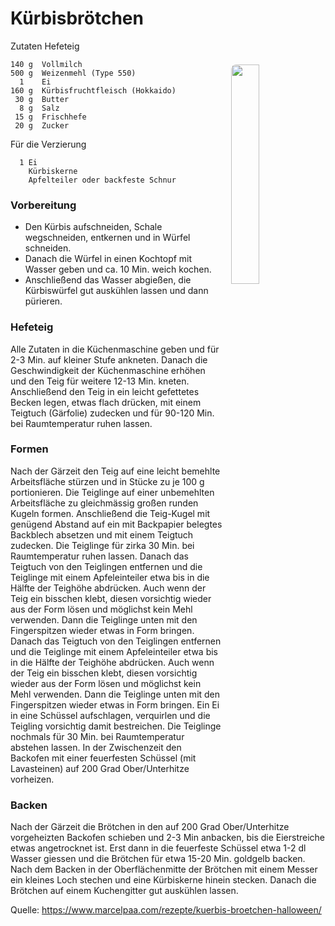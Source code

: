 Kürbisbrötchen
==============

<img align='right' style="margin:5ex 0 1ex 1em;border-radius:8px" width="30%" src="https://leckere-rezepte.de/images/QC-approved.svg">

Zutaten Hefeteig
```
140 g  Vollmilch
500 g  Weizenmehl (Type 550)
  1    Ei
160 g  Kürbisfruchtfleisch (Hokkaido)
 30 g  Butter
  8 g  Salz
 15 g  Frischhefe
 20 g  Zucker
```

Für die Verzierung
```
  1 Ei
    Kürbiskerne
    Apfelteiler oder backfeste Schnur
```
 
### Vorbereitung

 - Den Kürbis aufschneiden, Schale wegschneiden, entkernen und in Würfel schneiden. 
 - Danach die Würfel in einen Kochtopf mit Wasser geben und ca. 10 Min. weich kochen.
 - Anschließend das Wasser abgießen, die Kürbiswürfel gut auskühlen lassen und dann pürieren.  

### Hefeteig  

Alle Zutaten in die Küchenmaschine geben und für 2-3 Min. auf kleiner Stufe ankneten. Danach die Geschwindigkeit der Küchenmaschine erhöhen und den Teig für weitere 12-13 Min. kneten.
Anschließend den Teig in ein leicht gefettetes Becken legen, etwas flach drücken, mit einem Teigtuch (Gärfolie) zudecken und für 90-120 Min. bei Raumtemperatur ruhen lassen.

### Formen  

Nach der Gärzeit den Teig auf eine leicht bemehlte Arbeitsfläche stürzen und in Stücke zu je 100 g portionieren. Die Teiglinge auf einer unbemehlten Arbeitsfläche zu gleichmässig großen runden Kugeln formen.
Anschließend die Teig-Kugel mit genügend Abstand auf ein mit Backpapier belegtes Backblech absetzen und mit einem Teigtuch zudecken. Die Teiglinge für zirka 30 Min. bei Raumtemperatur ruhen lassen.
Danach das Teigtuch von den Teiglingen entfernen und die Teiglinge mit einem Apfeleinteiler etwa bis in die Hälfte der Teighöhe abdrücken. Auch wenn der Teig ein bisschen klebt, diesen vorsichtig wieder aus der Form lösen und möglichst kein Mehl verwenden. Dann die Teiglinge unten mit den Fingerspitzen wieder etwas in Form bringen.
Danach das Teigtuch von den Teiglingen entfernen und die Teiglinge mit einem Apfeleinteiler etwa bis in die Hälfte der Teighöhe abdrücken. Auch wenn der Teig ein bisschen klebt, diesen vorsichtig wieder aus der Form lösen und möglichst kein Mehl verwenden. Dann die Teiglinge unten mit den Fingerspitzen wieder etwas in Form bringen.
Ein Ei in eine Schüssel aufschlagen, verquirlen und die Teigling vorsichtig damit bestreichen. Die Teiglinge nochmals für 30 Min. bei Raumtemperatur abstehen lassen.
In der Zwischenzeit den Backofen mit einer feuerfesten Schüssel (mit Lavasteinen) auf 200 Grad Ober/Unterhitze vorheizen.

### Backen  

Nach der Gärzeit die Brötchen in den auf 200 Grad Ober/Unterhitze vorgeheizten Backofen schieben und 2-3 Min anbacken, bis die Eierstreiche etwas angetrocknet ist.
Erst dann in die feuerfeste Schüssel etwa 1-2 dl Wasser giessen und die Brötchen für etwa 15-20 Min. goldgelb backen.  
Nach dem Backen in der Oberflächenmitte der Brötchen mit einem Messer ein kleines Loch stechen und eine Kürbiskerne hinein stecken. Danach die Brötchen auf einem Kuchengitter gut auskühlen lassen.

Quelle: https://www.marcelpaa.com/rezepte/kuerbis-broetchen-halloween/
